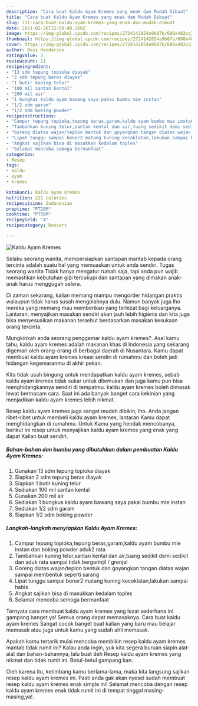 ```yaml
---
description: "Cara buat Kaldu Ayam Kremes yang enak dan Mudah Dibuat"
title: "Cara buat Kaldu Ayam Kremes yang enak dan Mudah Dibuat"
slug: 711-cara-buat-kaldu-ayam-kremes-yang-enak-dan-mudah-dibuat
date: 2021-02-26T22:50:48.260Z
image: https://img-global.cpcdn.com/recipes/2724142854a9b87b/680x482cq70/kaldu-ayam-kremes-foto-resep-utama.jpg
thumbnail: https://img-global.cpcdn.com/recipes/2724142854a9b87b/680x482cq70/kaldu-ayam-kremes-foto-resep-utama.jpg
cover: https://img-global.cpcdn.com/recipes/2724142854a9b87b/680x482cq70/kaldu-ayam-kremes-foto-resep-utama.jpg
author: Bess Henderson
ratingvalue: 3
reviewcount: 11
recipeingredient:
- "13 sdm tepung topioka diayak"
- "2 sdm tepung beras diayak"
- "1 butir kuning telur"
- "100 mil santan kental"
- "200 mil air"
- "1 bungkus kaldu ayam bawang saya pakai bumbu mie instan"
- "1/2 sdm garam"
- "1/2 sdm boking powder"
recipeinstructions:
- "Campur tepung topioka,tepung beras,garam,kaldu ayam bumbu mie instan dan boking powder aduk2 rata"
- "Tambahkan kuning telur,santan kental dan air,tuang sedikit demi sedikit dan aduk rata sampai tidak bergerinjil / grenjel"
- "Goreng diatas wajan/teplon bentuk dan goyangkan tangan diatas wajan sampai membentuk seperti sarang"
- "Lipat tunggu sampai bener2 matang kuning kecoklatan,lakukan sampai habis"
- "Angkat sajikan bisa di masukkan kedalam toples"
- "Selamat mencoba semoga bermanfaat"
categories:
- Resep
tags:
- kaldu
- ayam
- kremes

katakunci: kaldu ayam kremes 
nutrition: 221 calories
recipecuisine: Indonesian
preptime: "PT28M"
cooktime: "PT56M"
recipeyield: "4"
recipecategory: Dessert

---
```



![Kaldu Ayam Kremes](https://img-global.cpcdn.com/recipes/2724142854a9b87b/680x482cq70/kaldu-ayam-kremes-foto-resep-utama.jpg)

Selaku seorang wanita, mempersiapkan santapan mantab kepada orang tercinta adalah suatu hal yang memuaskan untuk anda sendiri. Tugas seorang  wanita Tidak hanya mengatur rumah saja, tapi anda pun wajib memastikan kebutuhan gizi tercukupi dan santapan yang dimakan anak-anak harus menggugah selera.

Di zaman  sekarang, kalian memang mampu mengorder hidangan praktis walaupun tidak harus susah mengolahnya dulu. Namun banyak juga lho mereka yang memang mau memberikan yang terlezat bagi keluarganya. Lantaran, menyajikan masakan sendiri akan jauh lebih higienis dan kita juga bisa menyesuaikan makanan tersebut berdasarkan masakan kesukaan orang tercinta. 



Mungkinkah anda seorang penggemar kaldu ayam kremes?. Asal kamu tahu, kaldu ayam kremes adalah makanan khas di Indonesia yang sekarang digemari oleh orang-orang di berbagai daerah di Nusantara. Kamu dapat membuat kaldu ayam kremes kreasi sendiri di rumahmu dan boleh jadi hidangan kegemaranmu di akhir pekan.

Kita tidak usah bingung untuk mendapatkan kaldu ayam kremes, sebab kaldu ayam kremes tidak sukar untuk ditemukan dan juga kamu pun bisa menghidangkannya sendiri di tempatmu. kaldu ayam kremes boleh dimasak lewat bermacam cara. Saat ini ada banyak banget cara kekinian yang menjadikan kaldu ayam kremes lebih nikmat.

Resep kaldu ayam kremes juga sangat mudah dibikin, lho. Anda jangan ribet-ribet untuk membeli kaldu ayam kremes, lantaran Kamu dapat menghidangkan di rumahmu. Untuk Kamu yang hendak mencobanya, berikut ini resep untuk menyajikan kaldu ayam kremes yang enak yang dapat Kalian buat sendiri.

<!--inarticleads1-->

##### Bahan-bahan dan bumbu yang dibutuhkan dalam pembuatan Kaldu Ayam Kremes:

1. Gunakan 13 sdm tepung topioka diayak
1. Siapkan 2 sdm tepung beras diayak
1. Siapkan 1 butir kuning telur
1. Sediakan 100 mil santan kental
1. Gunakan 200 mil air
1. Sediakan 1 bungkus kaldu ayam bawang saya pakai bumbu mie instan
1. Sediakan 1/2 sdm garam
1. Siapkan 1/2 sdm boking powder




<!--inarticleads2-->

##### Langkah-langkah menyiapkan Kaldu Ayam Kremes:

1. Campur tepung topioka,tepung beras,garam,kaldu ayam bumbu mie instan dan boking powder aduk2 rata
1. Tambahkan kuning telur,santan kental dan air,tuang sedikit demi sedikit dan aduk rata sampai tidak bergerinjil / grenjel
1. Goreng diatas wajan/teplon bentuk dan goyangkan tangan diatas wajan sampai membentuk seperti sarang
1. Lipat tunggu sampai bener2 matang kuning kecoklatan,lakukan sampai habis
1. Angkat sajikan bisa di masukkan kedalam toples
1. Selamat mencoba semoga bermanfaat




Ternyata cara membuat kaldu ayam kremes yang lezat sederhana ini gampang banget ya! Semua orang dapat memasaknya. Cara buat kaldu ayam kremes Sangat cocok banget buat kalian yang baru mau belajar memasak atau juga untuk kamu yang sudah ahli memasak.

Apakah kamu tertarik mulai mencoba membikin resep kaldu ayam kremes mantab tidak rumit ini? Kalau anda ingin, yuk kita segera buruan siapin alat-alat dan bahan-bahannya, lalu buat deh Resep kaldu ayam kremes yang nikmat dan tidak rumit ini. Betul-betul gampang kan. 

Oleh karena itu, ketimbang kamu berlama-lama, maka kita langsung sajikan resep kaldu ayam kremes ini. Pasti anda gak akan nyesel sudah membuat resep kaldu ayam kremes enak simple ini! Selamat mencoba dengan resep kaldu ayam kremes enak tidak rumit ini di tempat tinggal masing-masing,ya!.

